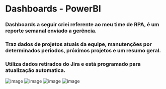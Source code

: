 # Dashboards - PowerBI
### Dashboards a seguir criei referente ao meu time de RPA, é um reporte semanal enviado a gerência.

### Traz dados de projetos atuais da equipe, manutenções por determinados periodos, próximos projetos e um resumo geral.

### Utiliza dados retirados do Jira e está programado para atualização automatica.

![image](https://github.com/user-attachments/assets/34bc109e-be9b-4887-a9e8-bb3d457f4b63)
![image](https://github.com/user-attachments/assets/d803f66a-5e39-4dd1-9d41-2f7abf97b8c4)
![image](https://github.com/user-attachments/assets/c341362c-da58-4a9e-8098-707f54e26530)
![image](https://github.com/user-attachments/assets/f3444b20-27f6-4f3c-9b8d-788823f43d0f)
